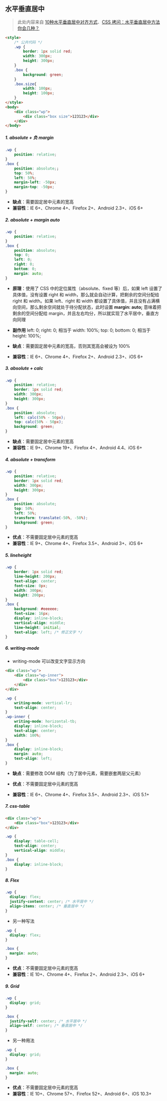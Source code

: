 ##  水平垂直居中

> 此处内容来自 [10种水平垂直居中对齐方式](https://www.jianshu.com/p/907f99004c3e)、[CSS 拷问：水平垂直居中方法你会几种？](https://liuyib.github.io/2020/04/07/css-h-and-v-center/)

```html
<style>
	/* 公共代码 */
	.wp {
    	border: 1px solid red;
    	width: 300px;
    	height: 300px;
	}
	.box {
    	background: green;    
	}
	.box.size{
    	width: 100px;
    	height: 100px;
	}
</style>
<body>
	<div class="wp">
    	<div class="box size">123123</div>
	</div>
</body>
```

#####  1. absolute + 负 margin
```css
.wp {
    position: relative;
}
.box {
    position: absolute;;
    top: 50%;
    left: 50%;
    margin-left: -50px;
    margin-top: -50px;
}
```
- **缺点**：需要固定居中元素的宽高
- **兼容性**：IE 6+、Chrome 4+、Firefox 2+、Android 2.3+、iOS 6+

#####  2. absolute + margin auto
```css
.wp {
    position: relative;
}
.box {
    position: absolute;
    top: 0;
    left: 0;
    right: 0;
    bottom: 0;
    margin: auto;
}
```
- **原理**：使用了 CSS 中的定位属性（absolute、fixed 等）后，如果 left 设置了具体值，没有设置 right 和 width，那么就会自动计算，把剩余的空间分配给 right 和 width。如果 left、right 和 width 都设置了具体值，并且没有占满横向空间，那么剩余空间就处于待分配状态，此时设置 **margin: auto;** 意味着把剩余的空间分配给 margin，并且左右均分，所以就实现了水平居中，垂直方向同理

- **副作用**
left: 0; right: 0; 相当于 width: 100%;
top: 0; bottom: 0; 相当于 height: 100%;

- **缺点**：需要固定居中元素的宽高，否则其宽高会被设为 100%

- **兼容性**：IE 6+、Chrome 4+、Firefox 2+、Android 2.3+、iOS 6+

#####  3. absolute + calc

```css
.wp {
	position: relative;
    border: 1px solid red;
    width: 300px;
    height: 300px;
}
.box {
    position: absolute;
    left: calc(50% - 50px);
    top: calc(50% - 50px);
    background: green;
}
```

- **缺点**：需要固定居中元素的宽高
- **兼容性**：IE 9+、Chrome 19+、Firefox 4+、Android 4.4、iOS 6+

#####  4. absolute + transform

```css
.wp {
	position: relative;
    border: 1px solid red;
    width: 300px;
    height: 300px;
}
.box {
    position: absolute;
    top: 50%;
    left: 50%;
    transform: translate(-50%, -50%);
    background: green;
}
```

- **优点**：不需要固定居中元素的宽高
- **兼容性**：IE 9+、Chrome 4+、Firefox 3.5+、Android 3+、iOS 6+

#####  5. lineheight

```css
.wp {
    border: 1px solid red;
    line-height: 200px;
    text-align: center;
    font-size: 0px;
    width: 300px;
    height: 200px;
}
.box {
	background: #eeeeee;
    font-size: 16px;
    display: inline-block;
    vertical-align: middle;
    line-height: initial;
    text-align: left; /* 修正文字 */
}
```

#####  6. writing-mode
- writing-mode 可以改变文字显示方向

```html
<div class="wp">
    <div class="wp-inner">
        <div class="box">123123</div>
    </div>
</div>
```

```css
.wp {
    writing-mode: vertical-lr;
    text-align: center;
}
.wp-inner {
    writing-mode: horizontal-tb;
    display: inline-block;
    text-align: center;
    width: 100%;
}
.box {
    display: inline-block;
    margin: auto;
    text-align: left;
}
```
- **缺点**：需要修改 DOM 结构（为了居中元素，需要嵌套两层父元素）

- **优点**：不需要固定居中元素的宽高

- **兼容性**：IE 6+、Chrome 4+、Firefox 3.5+、Android 2.3+、iOS 5.1+

#####  7. css-table
```html
<div class="wp">
    <div class="box">123123</div>
</div>
```

```css
.wp {
    display: table-cell;
    text-align: center;
    vertical-align: middle;
}
.box {
    display: inline-block;
}
```

#####  8. Flex

```css
.wp {
  display: flex;
  justify-content: center; /* 水平居中 */
  align-items: center; /* 垂直居中 */
}
```

- 另一种写法

```css
.wp {
  display: flex;
}

.box {
  margin: auto;
}
```

- **优点**：不需要固定居中元素的宽高
- **兼容性**：IE 10+、Chrome 4+、Firefox 2+、Android 2.3+、iOS 6+

#####  9. Grid

```css
.wp {
  display: grid;
}

.box {
  justify-self: center; /* 水平居中 */
  align-self: center; /* 垂直居中 */
}
```
- 另一种用法

```css
.wp {
  display: grid;
}

.box {
  margin: auto;
}
```
- **优点**：不需要固定居中元素的宽高
- **兼容性**：IE 10+、Chrome 57+、Firefox 52+、Android 6+、iOS 10.3+